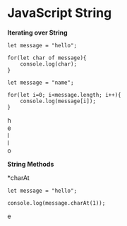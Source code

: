 # JavaScript String

**Iterating over String**

````
let message = "hello";

for(let char of message){
    console.log(char);
}

````
````
let message = "name";

for(let i=0; i<message.length; i++){
    console.log(message[i]);
}

````
h <br/>
e <br/>
l <br/>
l <br/>
o <br/>

**String Methods**

*charAt
````
let message = "hello";

console.log(message.charAt(1));
````
e

